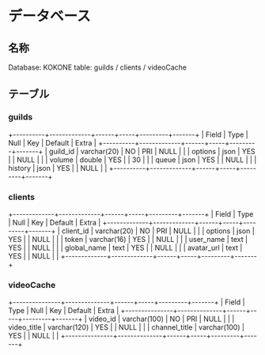 # データベース

## 名称

Database: KOKONE
table: guilds / clients / videoCache

## テーブル

### guilds

+----------+-------------+------+-----+---------+-------+
| Field    | Type        | Null | Key | Default | Extra |
+----------+-------------+------+-----+---------+-------+
| guild_id | varchar(20) | NO   | PRI | NULL    |       |
| options  | json        | YES  |     | NULL    |       |
| volume   | double      | YES  |     | 30      |       |
| queue    | json        | YES  |     | NULL    |       |
| history  | json        | YES  |     | NULL    |       |
+----------+-------------+------+-----+---------+-------+

### clients

+-------------+-------------+------+-----+---------+-------+
| Field       | Type        | Null | Key | Default | Extra |
+-------------+-------------+------+-----+---------+-------+
| client_id   | varchar(20) | NO   | PRI | NULL    |       |
| options     | json        | YES  |     | NULL    |       |
| token       | varchar(16) | YES  |     | NULL    |       |
| user_name   | text        | YES  |     | NULL    |       |
| global_name | text        | YES  |     | NULL    |       |
| avatar_url  | text        | YES  |     | NULL    |       |
+-------------+-------------+------+-----+---------+-------+

### videoCache

+---------------+--------------+------+-----+---------+-------+
| Field         | Type         | Null | Key | Default | Extra |
+---------------+--------------+------+-----+---------+-------+
| video_id      | varchar(100) | NO   | PRI | NULL    |       |
| video_title   | varchar(120) | YES  |     | NULL    |       |
| channel_title | varchar(100) | YES  |     | NULL    |       |
+---------------+--------------+------+-----+---------+-------+
